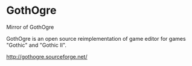 GothOgre
========

Mirror of GothOgre

GothOgre is an open source reimplementation of game editor for games "Gothic" and "Gothic II". 

http://gothogre.sourceforge.net/
